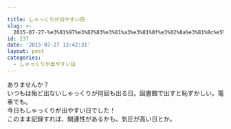 ```yaml
---

title: しゃっくりが出やすい日
slug: >-
  2015-07-27-%e3%81%97%e3%82%83%e3%81%a3%e3%81%8f%e3%82%8a%e3%81%8c%e5%87%ba%e3%82%84%e3%81%99%e3%81%84%e6%97%a5
id: 237
date: '2015-07-27 13:42:31'
layout: post
categories:
  - しゃっくりが出やすい日
---
```


ありませんか？  
いつもは殆ど出ないしゃっくりが何回も出る日。図書館で出すと恥ずかしい。電車でも。  
今日もしゃっくりが出やすい日でした！  
このまま記録すれば、関連性があるかも。気圧が高い日とか。
